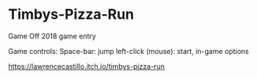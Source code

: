 # Timbys-Pizza-Run
Game Off 2018 game entry

Game controls:
Space-bar: jump
left-click (mouse): start, in-game options

https://lawrencecastillo.itch.io/timbys-pizza-run
